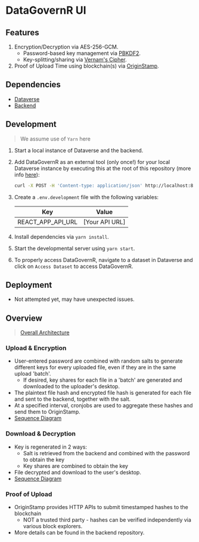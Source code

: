 # DataGovernR UI

## Features
1. Encryption/Decryption via AES-256-GCM.
    * Password-based key management via [PBKDF2](https://en.wikipedia.org/wiki/PBKDF2).
    * Key-splitting/sharing via [Vernam's Cipher](https://en.wikipedia.org/wiki/Gilbert_Vernam#The_Vernam_cipher).
2. Proof of Upload Time using blockchain(s) via [OriginStamp](https://originstamp.com/).

## Dependencies 
* [Dataverse](https://guides.dataverse.org/en/latest/developers/dev-environment.html#id2)
* [Backend](https://github.com/chiahsoon/datagovernr-api)

## Development
> We assume use of `Yarn` here
1. Start a local instance of Dataverse and the backend.
2. Add DataGovernR as an external tool (only once!) for your local Dataverse instance by executing this at the root of this repository (more info [here](https://guides.dataverse.org/en/latest/admin/external-tools.html#managing-external-tools)):
    ```bash
    curl -X POST -H 'Content-type: application/json' http://localhost:8080/api/admin/externalTools --upload-file datagovernr.json
    ```
3. Create a `.env.development` file with the following variables:

   | Key      | Value |
   | ----------- | ----------- |
   | REACT_APP_API_URL      | [Your API URL]       |

4. Install dependencies via `yarn install`.
5. Start the developmental server using `yarn start`.
6. To properly access DataGovernR, navigate to a dataset in Dataverse and click on `Access Dataset` to access DataGovernR.
## Deployment
* Not attempted yet, may have unexpected issues.

## Overview
>[Overall Architecture](https://entuedu-my.sharepoint.com/:i:/g/personal/chua0886_e_ntu_edu_sg/EWrtSfNBFGpCm3ezxFG_GGkBsrWB8OTHU11X7u3v9Yc6hA?e=PYDuYD)
### Upload & Encryption
* User-entered password are combined with random salts to generate different keys for every uploaded file, even if they are in the same upload 'batch'.
    * If desired, key shares for each file in a 'batch' are generated and downloaded to the uploader's desktop.
* The plaintext file hash and encrypted file hash is generated for each file and sent to the backend, together with the salt.
* At a specified interval, cronjobs are used to aggregate these hashes and send them to OriginStamp.
* [Sequence Diagram](https://entuedu-my.sharepoint.com/:i:/g/personal/chua0886_e_ntu_edu_sg/ESPZO5QAXlNAqjl2XpGfBHoB-yO8RpMsBHzi-4VPvcExpA?e=gYGYpb)

### Download & Decryption
* Key is regenerated in 2 ways:
    * Salt is retrieved from the backend and combined with the password to obtain the key
    * Key shares are combined to obtain the key
* File decrypted and download to the user's desktop.
* [Sequence Diagram](https://entuedu-my.sharepoint.com/:i:/g/personal/chua0886_e_ntu_edu_sg/EedbNlIF23JIuR6dy-tLf0QBaOeVo9KJDRInOu-hVTpiRQ?e=S0sQkY)
### Proof of Upload
* OriginStamp provides HTTP APIs to submit timestamped hashes to the blockchain
    * NOT a trusted third party - hashes can be verified independently via various block explorers.
* More details can be found in the backend repository.
